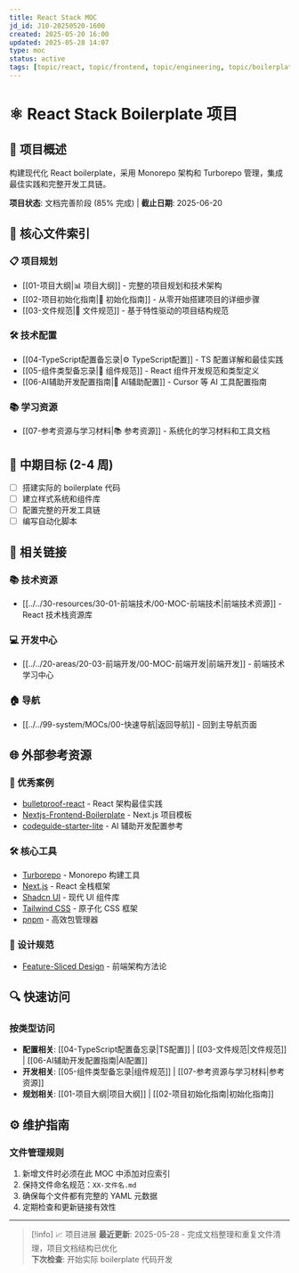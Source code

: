 ```yaml
---
title: React Stack MOC
jd_id: J10-20250520-1600
created: 2025-05-20 16:00
updated: 2025-05-28 14:07
type: moc
status: active
tags: [topic/react, topic/frontend, topic/engineering, topic/boilerplate]
---
```


# ⚛️ React Stack Boilerplate 项目

## 📝 项目概述

构建现代化 React boilerplate，采用 Monorepo 架构和 Turborepo 管理，集成最佳实践和完整开发工具链。

**项目状态**: 文档完善阶段 (85% 完成) | **截止日期**: 2025-06-20

## 📂 核心文件索引

### 📋 项目规划

- [[01-项目大纲|📊 项目大纲]] - 完整的项目规划和技术架构
- [[02-项目初始化指南|🚀 初始化指南]] - 从零开始搭建项目的详细步骤
- [[03-文件规范|📁 文件规范]] - 基于特性驱动的项目结构规范

### 🛠️ 技术配置

- [[04-TypeScript配置备忘录|⚙️ TypeScript配置]] - TS 配置详解和最佳实践
- [[05-组件类型备忘录|🧩 组件规范]] - React 组件开发规范和类型定义
- [[06-AI辅助开发配置指南|🤖 AI辅助配置]] - Cursor 等 AI 工具配置指南

### 📚 学习资源

- [[07-参考资源与学习材料|📚 参考资源]] - 系统化的学习材料和工具文档

## 🎯 中期目标 (2-4 周)

- [ ] 搭建实际的 boilerplate 代码
- [ ] 建立样式系统和组件库
- [ ] 配置完整的开发工具链
- [ ] 编写自动化脚本

## 🔗 相关链接

### 📚 技术资源

- [[../../30-resources/30-01-前端技术/00-MOC-前端技术|前端技术资源]] - React 技术栈资源库

### 💻 开发中心

- [[../../20-areas/20-03-前端开发/00-MOC-前端开发|前端开发]] - 前端技术学习中心

### 🏠 导航

- [[../../99-system/MOCs/00-快速导航|返回导航]] - 回到主导航页面

## 🌐 外部参考资源

### 🎯 优秀案例

- [bulletproof-react](https://github.com/alan2207/bulletproof-react) - React 架构最佳实践
- [Nextjs-Frontend-Boilerplate](https://github.com/shaadcode/Nextjs-Frontend-Boilerplate) - Next.js 项目模板
- [codeguide-starter-lite](https://github.com/CodeGuide-dev/codeguide-starter-lite) - AI 辅助开发配置参考

### 🛠️ 核心工具

- [Turborepo](https://turbo.build/repo) - Monorepo 构建工具
- [Next.js](https://nextjs.org/) - React 全栈框架
- [Shadcn UI](https://ui.shadcn.com/) - 现代 UI 组件库
- [Tailwind CSS](https://tailwindcss.com/) - 原子化 CSS 框架
- [pnpm](https://pnpm.io/) - 高效包管理器

### 📖 设计规范

- [Feature-Sliced Design](https://feature-sliced.github.io/documentation/) - 前端架构方法论

## 🔍 快速访问

### 按类型访问

- **配置相关**: [[04-TypeScript配置备忘录|TS配置]] | [[03-文件规范|文件规范]] | [[06-AI辅助开发配置指南|AI配置]]
- **开发相关**: [[05-组件类型备忘录|组件规范]] | [[07-参考资源与学习材料|参考资源]]
- **规划相关**: [[01-项目大纲|项目大纲]] | [[02-项目初始化指南|初始化指南]]

## ⚙️ 维护指南

### 文件管理规则

1. 新增文件时必须在此 MOC 中添加对应索引
2. 保持文件命名规范：`XX-文件名.md`
3. 确保每个文件都有完整的 YAML 元数据
4. 定期检查和更新链接有效性

---

> [!info] 📈 项目进展
> **最近更新**: 2025-05-28 - 完成文档整理和重复文件清理，项目文档结构已优化  
> **下次检查**: 开始实际 boilerplate 代码开发
